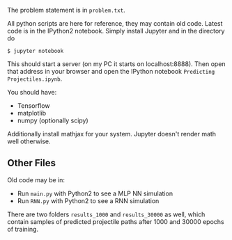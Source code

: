 The problem statement is in `problem.txt`.

All python scripts are here for reference, they may contain old code. Latest code is in the IPython2 notebook. Simply install Jupyter and in the directory do

```
$ jupyter notebook
```

This should start a server (on my PC it starts on localhost:8888). Then open that address in your browser and open the IPython notebook `Predicting Projectiles.ipynb`.

You should have:
* Tensorflow
* matplotlib
* numpy (optionally scipy)

Additionally install mathjax for your system. Jupyter doesn't render math well otherwise.

Other Files
-----------


Old code may be in:

* Run `main.py` with Python2 to see a MLP NN simulation
* Run `RNN.py` with Python2 to see a RNN simulation

There are two folders `results_1000` and `results_30000` as well, which contain samples of predicted projectile paths after 1000 and 30000 epochs of training.
